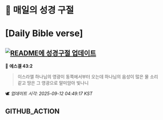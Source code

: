 # 🙏 매일의 성경 구절
# [Daily Bible verse]
## [![README에 성경구절 업데이트](https://github.com/DONGSUKA/first_test/actions/workflows/update-readme-bible.yml/badge.svg)](https://github.com/DONGSUKA/first_test/actions/workflows/update-readme-bible.yml)
<!-- START_BIBLE_VERSE -->
📖 **에스겔 43:2**
> 이스라엘 하나님의 영광이 동쪽에서부터 오는데 하나님의 음성이 많은 물 소리 같고 땅은 그 영광으로 말미암아 빛나니

🕊️ _업데이트 시각: 2025-09-12 04:49:17 KST_
  <!-- END_BIBLE_VERSE -->
## GITHUB_ACTION

